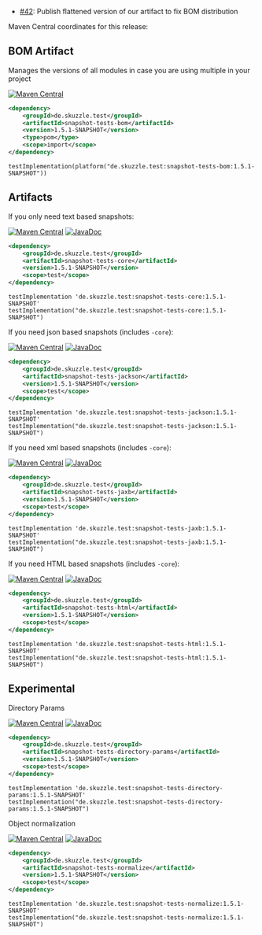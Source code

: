 * [#42](https://github.com/skuzzle/snapshot-tests/issues/42): Publish flattened version of our artifact to fix BOM distribution

Maven Central coordinates for this release:

## BOM Artifact
Manages the versions of all modules in case you are using multiple in your project

[![Maven Central](https://img.shields.io/static/v1?label=MavenCentral&message=1.5.1-SNAPSHOT&color=blue)](https://search.maven.org/artifact/de.skuzzle.test/snapshot-tests-bom/1.5.1-SNAPSHOT/jar)

```xml
<dependency>
    <groupId>de.skuzzle.test</groupId>
    <artifactId>snapshot-tests-bom</artifactId>
    <version>1.5.1-SNAPSHOT</version>
    <type>pom</type>
    <scope>import</scope>
</dependency>
```

```
testImplementation(platform("de.skuzzle.test:snapshot-tests-bom:1.5.1-SNAPSHOT"))
```

## Artifacts
If you only need text based snapshots:

[![Maven Central](https://img.shields.io/static/v1?label=MavenCentral&message=1.5.1-SNAPSHOT&color=blue)](https://search.maven.org/artifact/de.skuzzle.test/snapshot-tests-core/1.5.1-SNAPSHOT/jar) [![JavaDoc](https://img.shields.io/static/v1?label=JavaDoc&message=1.5.1-SNAPSHOT&color=orange)](http://www.javadoc.io/doc/de.skuzzle.test/snapshot-tests-core/1.5.1-SNAPSHOT)

```xml
<dependency>
    <groupId>de.skuzzle.test</groupId>
    <artifactId>snapshot-tests-core</artifactId>
    <version>1.5.1-SNAPSHOT</version>
    <scope>test</scope>
</dependency>
```

```
testImplementation 'de.skuzzle.test:snapshot-tests-core:1.5.1-SNAPSHOT'
testImplementation("de.skuzzle.test:snapshot-tests-core:1.5.1-SNAPSHOT")
```

If you need json based snapshots (includes `-core`):

[![Maven Central](https://img.shields.io/static/v1?label=MavenCentral&message=1.5.1-SNAPSHOT&color=blue)](https://search.maven.org/artifact/de.skuzzle.test/snapshot-tests-jackson/1.5.1-SNAPSHOT/jar) [![JavaDoc](https://img.shields.io/static/v1?label=JavaDoc&message=1.5.1-SNAPSHOT&color=orange)](http://www.javadoc.io/doc/de.skuzzle.test/snapshot-tests-jackson/1.5.1-SNAPSHOT)

```xml
<dependency>
    <groupId>de.skuzzle.test</groupId>
    <artifactId>snapshot-tests-jackson</artifactId>
    <version>1.5.1-SNAPSHOT</version>
    <scope>test</scope>
</dependency>
```

```
testImplementation 'de.skuzzle.test:snapshot-tests-jackson:1.5.1-SNAPSHOT'
testImplementation("de.skuzzle.test:snapshot-tests-jackson:1.5.1-SNAPSHOT")
```

If you need xml based snapshots (includes `-core`):

[![Maven Central](https://img.shields.io/static/v1?label=MavenCentral&message=1.5.1-SNAPSHOT&color=blue)](https://search.maven.org/artifact/de.skuzzle.test/snapshot-tests-jaxb/1.5.1-SNAPSHOT/jar) [![JavaDoc](https://img.shields.io/static/v1?label=JavaDoc&message=1.5.1-SNAPSHOT&color=orange)](http://www.javadoc.io/doc/de.skuzzle.test/snapshot-tests-jaxb/1.5.1-SNAPSHOT)

```xml
<dependency>
    <groupId>de.skuzzle.test</groupId>
    <artifactId>snapshot-tests-jaxb</artifactId>
    <version>1.5.1-SNAPSHOT</version>
    <scope>test</scope>
</dependency>
```

```
testImplementation 'de.skuzzle.test:snapshot-tests-jaxb:1.5.1-SNAPSHOT'
testImplementation("de.skuzzle.test:snapshot-tests-jaxb:1.5.1-SNAPSHOT")
```

If you need HTML based snapshots (includes `-core`):

[![Maven Central](https://img.shields.io/static/v1?label=MavenCentral&message=1.5.1-SNAPSHOT&color=blue)](https://search.maven.org/artifact/de.skuzzle.test/snapshot-tests-html/1.5.1-SNAPSHOT/jar) [![JavaDoc](https://img.shields.io/static/v1?label=JavaDoc&message=1.5.1-SNAPSHOT&color=orange)](http://www.javadoc.io/doc/de.skuzzle.test/snapshot-tests-html/1.5.1-SNAPSHOT)

```xml
<dependency>
    <groupId>de.skuzzle.test</groupId>
    <artifactId>snapshot-tests-html</artifactId>
    <version>1.5.1-SNAPSHOT</version>
    <scope>test</scope>
</dependency>
```

```
testImplementation 'de.skuzzle.test:snapshot-tests-html:1.5.1-SNAPSHOT'
testImplementation("de.skuzzle.test:snapshot-tests-html:1.5.1-SNAPSHOT")
```

## Experimental
Directory Params

[![Maven Central](https://img.shields.io/static/v1?label=MavenCentral&message=1.5.1-SNAPSHOT&color=blue)](https://search.maven.org/artifact/de.skuzzle.test/snapshot-tests-directory-params/1.5.1-SNAPSHOT/jar) [![JavaDoc](https://img.shields.io/static/v1?label=JavaDoc&message=1.5.1-SNAPSHOT&color=orange)](http://www.javadoc.io/doc/de.skuzzle.test/snapshot-tests-directory-params/1.5.1-SNAPSHOT)

```xml
<dependency>
    <groupId>de.skuzzle.test</groupId>
    <artifactId>snapshot-tests-directory-params</artifactId>
    <version>1.5.1-SNAPSHOT</version>
    <scope>test</scope>
</dependency>
```

```
testImplementation 'de.skuzzle.test:snapshot-tests-directory-params:1.5.1-SNAPSHOT'
testImplementation("de.skuzzle.test:snapshot-tests-directory-params:1.5.1-SNAPSHOT")
```

Object normalization

[![Maven Central](https://img.shields.io/static/v1?label=MavenCentral&message=1.5.1-SNAPSHOT&color=blue)](https://search.maven.org/artifact/de.skuzzle.test/snapshot-tests-normalize/1.5.1-SNAPSHOT/jar) [![JavaDoc](https://img.shields.io/static/v1?label=JavaDoc&message=1.5.1-SNAPSHOT&color=orange)](http://www.javadoc.io/doc/de.skuzzle.test/snapshot-tests-normalize/1.5.1-SNAPSHOT)

```xml
<dependency>
    <groupId>de.skuzzle.test</groupId>
    <artifactId>snapshot-tests-normalize</artifactId>
    <version>1.5.1-SNAPSHOT</version>
    <scope>test</scope>
</dependency>
```

```
testImplementation 'de.skuzzle.test:snapshot-tests-normalize:1.5.1-SNAPSHOT'
testImplementation("de.skuzzle.test:snapshot-tests-normalize:1.5.1-SNAPSHOT")
```